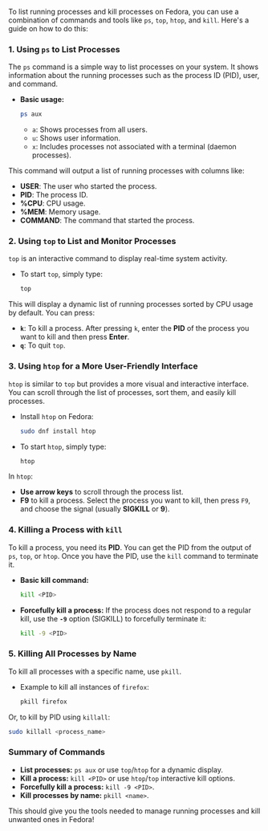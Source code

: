 To list running processes and kill processes on Fedora, you can use a combination of commands and tools like `ps`, `top`, `htop`, and `kill`. Here's a guide on how to do this:

### 1. **Using `ps` to List Processes**

The `ps` command is a simple way to list processes on your system. It shows information about the running processes such as the process ID (PID), user, and command.

- **Basic usage:**
  ```bash
  ps aux
  ```

  - `a`: Shows processes from all users.
  - `u`: Shows user information.
  - `x`: Includes processes not associated with a terminal (daemon processes).

This command will output a list of running processes with columns like:
- **USER**: The user who started the process.
- **PID**: The process ID.
- **%CPU**: CPU usage.
- **%MEM**: Memory usage.
- **COMMAND**: The command that started the process.

### 2. **Using `top` to List and Monitor Processes**

`top` is an interactive command to display real-time system activity.

- To start `top`, simply type:
  ```bash
  top
  ```

This will display a dynamic list of running processes sorted by CPU usage by default. You can press:
- **`k`**: To kill a process. After pressing `k`, enter the **PID** of the process you want to kill and then press **Enter**.
- **`q`**: To quit `top`.

### 3. **Using `htop` for a More User-Friendly Interface**

`htop` is similar to `top` but provides a more visual and interactive interface. You can scroll through the list of processes, sort them, and easily kill processes.

- Install `htop` on Fedora:
  ```bash
  sudo dnf install htop
  ```

- To start `htop`, simply type:
  ```bash
  htop
  ```

In `htop`:
- **Use arrow keys** to scroll through the process list.
- **F9** to kill a process. Select the process you want to kill, then press `F9`, and choose the signal (usually **SIGKILL** or **9**).

### 4. **Killing a Process with `kill`**

To kill a process, you need its **PID**. You can get the PID from the output of `ps`, `top`, or `htop`. Once you have the PID, use the `kill` command to terminate it.

- **Basic kill command:**
  ```bash
  kill <PID>
  ```

- **Forcefully kill a process:**
  If the process does not respond to a regular kill, use the **`-9`** option (SIGKILL) to forcefully terminate it:
  ```bash
  kill -9 <PID>
  ```

### 5. **Killing All Processes by Name**

To kill all processes with a specific name, use `pkill`.

- Example to kill all instances of `firefox`:
  ```bash
  pkill firefox
  ```

Or, to kill by PID using `killall`:
```bash
sudo killall <process_name>
```

### Summary of Commands

- **List processes:** `ps aux` or use `top`/`htop` for a dynamic display.
- **Kill a process:** `kill <PID>` or use `htop`/`top` interactive kill options.
- **Forcefully kill a process:** `kill -9 <PID>`.
- **Kill processes by name:** `pkill <name>`.

This should give you the tools needed to manage running processes and kill unwanted ones in Fedora!